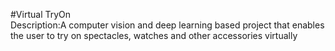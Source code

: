 #Virtual TryOn<br/>
Description:A computer vision and deep learning based project that enables the user to try on spectacles, watches and other accessories virtually
